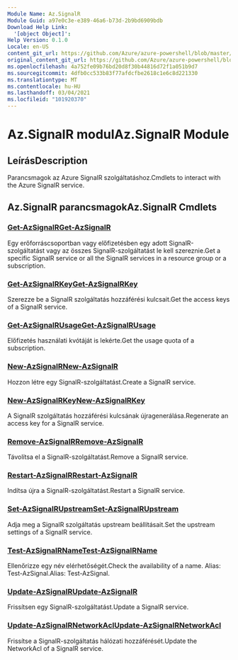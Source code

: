 ```yaml
---
Module Name: Az.SignalR
Module Guid: a97e0c3e-e389-46a6-b73d-2b9bd6909bdb
Download Help Link:
  '[object Object]': 
Help Version: 0.1.0
Locale: en-US
content_git_url: https://github.com/Azure/azure-powershell/blob/master/src/SignalR/SignalR/help/Az.SignalR.md
original_content_git_url: https://github.com/Azure/azure-powershell/blob/master/src/SignalR/SignalR/help/Az.SignalR.md
ms.openlocfilehash: 4a752fe09b76bd20d8f30b44816d72f1a051b9d7
ms.sourcegitcommit: 4dfb0cc533b83f77afdcfbe2618c1e6c8d221330
ms.translationtype: MT
ms.contentlocale: hu-HU
ms.lasthandoff: 03/04/2021
ms.locfileid: "101920370"
---
```

# <span data-ttu-id="caab8-101">Az.SignalR modul</span><span class="sxs-lookup"><span data-stu-id="caab8-101">Az.SignalR Module</span></span>
## <span data-ttu-id="caab8-102">Leírás</span><span class="sxs-lookup"><span data-stu-id="caab8-102">Description</span></span>
<span data-ttu-id="caab8-103">Parancsmagok az Azure SignalR szolgáltatáshoz.</span><span class="sxs-lookup"><span data-stu-id="caab8-103">Cmdlets to interact with the Azure SignalR service.</span></span>

## <span data-ttu-id="caab8-104">Az.SignalR parancsmagok</span><span class="sxs-lookup"><span data-stu-id="caab8-104">Az.SignalR Cmdlets</span></span>
### [<span data-ttu-id="caab8-105">Get-AzSignalR</span><span class="sxs-lookup"><span data-stu-id="caab8-105">Get-AzSignalR</span></span>](Get-AzSignalR.md)
<span data-ttu-id="caab8-106">Egy erőforráscsoportban vagy előfizetésben egy adott SignalR-szolgáltatást vagy az összes SignalR-szolgáltatást le kell szereznie.</span><span class="sxs-lookup"><span data-stu-id="caab8-106">Get a specific SignalR service or all the SignalR services in a resource group or a subscription.</span></span>

### [<span data-ttu-id="caab8-107">Get-AzSignalRKey</span><span class="sxs-lookup"><span data-stu-id="caab8-107">Get-AzSignalRKey</span></span>](Get-AzSignalRKey.md)
<span data-ttu-id="caab8-108">Szerezze be a SignalR szolgáltatás hozzáférési kulcsait.</span><span class="sxs-lookup"><span data-stu-id="caab8-108">Get the access keys of a SignalR service.</span></span>

### [<span data-ttu-id="caab8-109">Get-AzSignalRUsage</span><span class="sxs-lookup"><span data-stu-id="caab8-109">Get-AzSignalRUsage</span></span>](Get-AzSignalRUsage.md)
<span data-ttu-id="caab8-110">Előfizetés használati kvótáját is lekérte.</span><span class="sxs-lookup"><span data-stu-id="caab8-110">Get the usage quota of a subscription.</span></span>

### [<span data-ttu-id="caab8-111">New-AzSignalR</span><span class="sxs-lookup"><span data-stu-id="caab8-111">New-AzSignalR</span></span>](New-AzSignalR.md)
<span data-ttu-id="caab8-112">Hozzon létre egy SignalR-szolgáltatást.</span><span class="sxs-lookup"><span data-stu-id="caab8-112">Create a SignalR service.</span></span>

### [<span data-ttu-id="caab8-113">New-AzSignalRKey</span><span class="sxs-lookup"><span data-stu-id="caab8-113">New-AzSignalRKey</span></span>](New-AzSignalRKey.md)
<span data-ttu-id="caab8-114">A SignalR szolgáltatás hozzáférési kulcsának újragenerálása.</span><span class="sxs-lookup"><span data-stu-id="caab8-114">Regenerate an access key for a SignalR service.</span></span>

### [<span data-ttu-id="caab8-115">Remove-AzSignalR</span><span class="sxs-lookup"><span data-stu-id="caab8-115">Remove-AzSignalR</span></span>](Remove-AzSignalR.md)
<span data-ttu-id="caab8-116">Távolítsa el a SignalR-szolgáltatást.</span><span class="sxs-lookup"><span data-stu-id="caab8-116">Remove a SignalR service.</span></span>

### [<span data-ttu-id="caab8-117">Restart-AzSignalR</span><span class="sxs-lookup"><span data-stu-id="caab8-117">Restart-AzSignalR</span></span>](Restart-AzSignalR.md)
<span data-ttu-id="caab8-118">Indítsa újra a SignalR-szolgáltatást.</span><span class="sxs-lookup"><span data-stu-id="caab8-118">Restart a SignalR service.</span></span>

### [<span data-ttu-id="caab8-119">Set-AzSignalRUpstream</span><span class="sxs-lookup"><span data-stu-id="caab8-119">Set-AzSignalRUpstream</span></span>](Set-AzSignalRUpstream.md)
<span data-ttu-id="caab8-120">Adja meg a SignalR szolgáltatás upstream beállításait.</span><span class="sxs-lookup"><span data-stu-id="caab8-120">Set the upstream settings of a SignalR service.</span></span>

### [<span data-ttu-id="caab8-121">Test-AzSignalRName</span><span class="sxs-lookup"><span data-stu-id="caab8-121">Test-AzSignalRName</span></span>](Test-AzSignalRName.md)
<span data-ttu-id="caab8-122">Ellenőrizze egy név elérhetőségét.</span><span class="sxs-lookup"><span data-stu-id="caab8-122">Check the availability of a name.</span></span> <span data-ttu-id="caab8-123">Alias: Test-AzSignal.</span><span class="sxs-lookup"><span data-stu-id="caab8-123">Alias: Test-AzSignal.</span></span>

### [<span data-ttu-id="caab8-124">Update-AzSignalR</span><span class="sxs-lookup"><span data-stu-id="caab8-124">Update-AzSignalR</span></span>](Update-AzSignalR.md)
<span data-ttu-id="caab8-125">Frissítsen egy SignalR-szolgáltatást.</span><span class="sxs-lookup"><span data-stu-id="caab8-125">Update a SignalR service.</span></span>

### [<span data-ttu-id="caab8-126">Update-AzSignalRNetworkAcl</span><span class="sxs-lookup"><span data-stu-id="caab8-126">Update-AzSignalRNetworkAcl</span></span>](Update-AzSignalRNetworkAcl.md)
<span data-ttu-id="caab8-127">Frissítse a SignalR-szolgáltatás hálózati hozzáférését.</span><span class="sxs-lookup"><span data-stu-id="caab8-127">Update the NetworkAcl of a SignalR service.</span></span>

